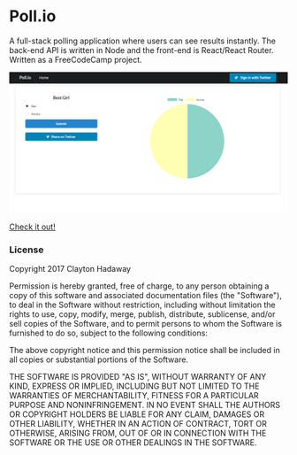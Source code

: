 # Poll.io
A full-stack polling application where users can see results instantly. The back-end API is written in Node and the front-end is React/React Router. Written as a FreeCodeCamp project.

![screenshot](/screenshot.png?raw=true)

[Check it out!](https://poll-io.herokuapp.com)

### License
Copyright 2017 Clayton Hadaway

Permission is hereby granted, free of charge, to any person obtaining a copy of this software and associated documentation files (the "Software"), to deal in the Software without restriction, including without limitation the rights to use, copy, modify, merge, publish, distribute, sublicense, and/or sell copies of the Software, and to permit persons to whom the Software is furnished to do so, subject to the following conditions:

The above copyright notice and this permission notice shall be included in all copies or substantial portions of the Software.

THE SOFTWARE IS PROVIDED "AS IS", WITHOUT WARRANTY OF ANY KIND, EXPRESS OR IMPLIED, INCLUDING BUT NOT LIMITED TO THE WARRANTIES OF MERCHANTABILITY, FITNESS FOR A PARTICULAR PURPOSE AND NONINFRINGEMENT. IN NO EVENT SHALL THE AUTHORS OR COPYRIGHT HOLDERS BE LIABLE FOR ANY CLAIM, DAMAGES OR OTHER LIABILITY, WHETHER IN AN ACTION OF CONTRACT, TORT OR OTHERWISE, ARISING FROM, OUT OF OR IN CONNECTION WITH THE SOFTWARE OR THE USE OR OTHER DEALINGS IN THE SOFTWARE.
